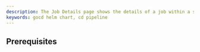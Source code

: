 ```yaml
---
description: The Job Details page shows the details of a job within a specific stage in your build pipeline.
keywords: gocd helm chart, cd pipeline
---
```


## Prerequisites